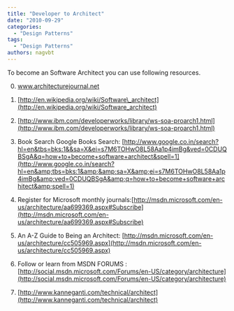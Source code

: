 ```yaml
---
title: "Developer to Architect"
date: "2010-09-29"
categories: 
  - "Design Patterns"
tags: 
  - "Design Patterns"
authors: nagvbt
---
```


To become an Software Architect you can use following resources.

0. www.architecturejournal.net
    
1. [http://en.wikipedia.org/wiki/Software\_architect](http://en.wikipedia.org/wiki/Software_architect)
    
2. [http://www.ibm.com/developerworks/library/ws-soa-proarch1.html](http://www.ibm.com/developerworks/library/ws-soa-proarch1.html)
    
3. Book Search Google Books Search: [http://www.google.co.in/search?hl=en&tbs=bks:1&&sa=X&ei=s7M6TOHwO8L58Aa1p4imBg&ved=0CDUQBSgA&q=how+to+become+software+architect&spell=1](http://www.google.co.in/search?hl=en&amp;tbs=bks:1&amp;&amp;sa=X&amp;ei=s7M6TOHwO8L58Aa1p4imBg&amp;ved=0CDUQBSgA&amp;q=how+to+become+software+architect&amp;spell=1)
    
4. Register for Microsoft monthly journals:[http://msdn.microsoft.com/en-us/architecture/aa699369.aspx#Subscribe](http://msdn.microsoft.com/en-us/architecture/aa699369.aspx#Subscribe)
    
5. An A-Z Guide to Being an Architect: [http://msdn.microsoft.com/en-us/architecture/cc505969.aspx](http://msdn.microsoft.com/en-us/architecture/cc505969.aspx)
    
6. Follow or learn from MSDN FORUMS : [http://social.msdn.microsoft.com/Forums/en-US/category/architecture](http://social.msdn.microsoft.com/Forums/en-US/category/architecture)
    
7. [http://www.kanneganti.com/technical/architect](http://www.kanneganti.com/technical/architect)
